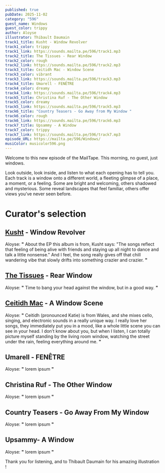 ```yaml
---
published: true
pubDate: 2025-11-02
category: "596"
guest_name: Windows
guest_color: trippy
author: Aloyse
illustrator: Thibault Daumain
track1_title: Kusht - Window Revolver
track1_color: trippy
track1_link: https://sounds.mailta.pe/596/track1.mp3
track2_title: The Tissues - Rear Window
track2_color: rough
track2_link: https://sounds.mailta.pe/596/track2.mp3
track3_title: Ceitidh Mac - Window Scene
track3_color: vibrant
track3_link: https://sounds.mailta.pe/596/track3.mp3
track4_title: Umarell - FENÊTRE
track4_color: dreamy
track4_link: https://sounds.mailta.pe/596/track4.mp3
track5_title: Christina Ruf - The Other Window
track5_color: dreamy
track5_link: https://sounds.mailta.pe/596/track5.mp3
track6_title: "Country Teasers - Go Away from My Window "
track6_color: rough
track6_link: https://sounds.mailta.pe/596/track6.mp3
track7_title: Upsammy - A Window
track7_color: trippy
track7_link: https://sounds.mailta.pe/596/track7.mp3
episode_URL: https://mailta.pe/596/Windows/
musiColor: musicolor596.png
---
```

Welcome to this new episode of the MailTape. This morning, no guest, just windows.

Look outside, look inside, and listen to what each opening has to tell you. Each track is a window onto a different world, a fleeting glimpse of a place, a moment, or a feeling. Some are bright and welcoming, others shadowed and mysterious. Some reveal landscapes that feel familiar, others offer views you’ve never seen before.



# Curator's selection

## [Kusht](https://kusht.bandcamp.com/track/window-revolver) - Window Revolver

 Aloyse: **"** About the EP this album is from, Kusht says: "The songs reflect that feeling of being alive with friends and staying up all night to dance and talk a little nonsense." And I feel, the song really gives off that chill wandering vibe that slowly drifts into something crazier and crazier. **"** 

## [The Tissues](https://thetissues.bandcamp.com/track/rear-window) - Rear Window

 Aloyse: **"** Time to bang your head against the window, but in a good way. **"** 

## [Ceitidh Mac](https://ceitidhmac.bandcamp.com/track/window-scene) - A Window Scene

 Aloyse: **"** Ceitidh (pronounced Katie) is from Wales, and she mixes cello, singing, and electronic sounds in a really unique way. I really love her songs, they immediately put you in a mood, like a whole little scene you can see in your head. I don’t know about you, but when I listen, I can totally picture myself standing by the living room window, watching the street under the rain, feeling everything around me. **"** 

## Umarell - FENÊTRE

 Aloyse: **"** lorem ipsum **"** 

## Christina Ruf - The Other Window

 Aloyse: **"** lorem ipsum **"** 

## Country Teasers - Go Away From My Window

 Aloyse: **"** lorem ipsum **"** 

## Upsammy- A Window

 Aloyse: **"** lorem ipsum **"** 

 Thank you for listening, and to Thibault Daumain for his amazing illustration !
